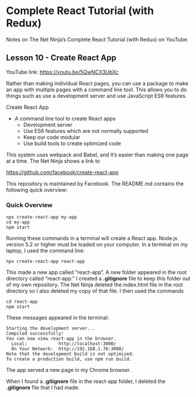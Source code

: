 # Complete React Tutorial (with Redux)

Notes on The Net Ninja’s Complete React Tutorial (with Redux) on YouTube.

## Lesson 10 - Create React App

YouTube link: https://youtu.be/5QwNCX3UbXc

Rather than making individual React pages, you can use a package to make an app with multiple pages with a command line tool. This allows you to do things such as use a development server and use JavaScript ES6 features.

Create React App

*	A command line tool to create React apps
    *	Development server
    *	Use ES6 features which are not normally supported
    *	Keep our code modular
    *	Use build tools to create optimized code

This system uses webpack and Babel, and it’s easier than making one page at a time. The Net Ninja shows a link to

https://github.com/facebook/create-react-app

This repository is maintained by Facebook. The README.md contains the following quick overview:

### Quick Overview

```
npx create-react-app my-app
cd my-app
npm start
```

Running these commands in a terminal will create a React app. Node.js version 5.2 or higher must be loaded on your computer. In a terminal on my laptop, I used the command line:

`npx create-react-app react-app`

This made a new app called “react-app”. A new folder appeared in the root directory called “react-app.” I created a __.gitignore__ file to keep this folder out of my own repository. The Net Ninja deleted the index.html file in the root directory so I also deleted my copy of that file. I then used the commands

```
cd react-app
npm start
```

These messages appeared in the terminal:

```
Starting the development server...
Compiled successfully!
You can now view react-app in the browser.
  Local:            http://localhost:3000/
  On Your Network:  http://192.168.1.76:3000/
Note that the development build is not optimized.
To create a production build, use npm run build.
```

The app served a new page in my Chrome browser.

When I found a __.gitignore__ file in the react-app folder, I deleted the __.gitignore__ file that I had made.

